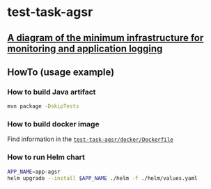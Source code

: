 # test-task-agsr


## [A diagram of the minimum infrastructure for monitoring and application logging](https://drive.google.com/file/d/1auOCo5eVR2r3DSy9a1oa0j8MTAE9-8FA/view?usp=sharing)


## HowTo (usage example)

### How to build Java artifact
```bash
mvn package -DskipTests
```

### How to build docker image
Find information in the [`test-task-agsr/docker/Dockerfile`](https://github.com/lostroma/test-task-agsr/docker/README.md)

### How to run Helm chart
```bash
APP_NAME=app-agsr
helm upgrade --install $APP_NAME ./helm -f ./helm/values.yaml
```
